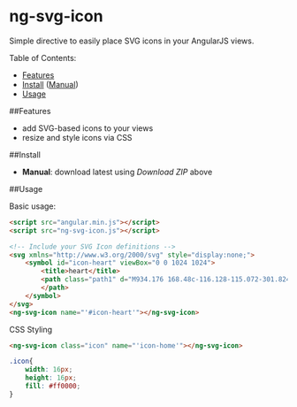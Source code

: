 ng-svg-icon
===================

Simple directive to easily place SVG icons in your AngularJS views.

Table of Contents:
* [Features](#features)
* [Install](#install) ([Manual](#manual))
* [Usage](#usage)

##<a name="features"></a>Features
* add SVG-based icons to your views
* resize and style icons via CSS

##<a name="install"></a>Install
* <a name="manual"></a>**Manual**: download latest using *Download ZIP* above


##<a name="usage"></a>Usage

Basic usage:
```html
<script src="angular.min.js"></script>
<script src="ng-svg-icon.js"></script>

<!-- Include your SVG Icon definitions -->
<svg xmlns="http://www.w3.org/2000/svg" style="display:none;">
	<symbol id="icon-heart" viewBox="0 0 1024 1024">
		<title>heart</title>
		<path class="path1" d="M934.176 168.48c-116.128-115.072-301.824-117.472-422.112-9.216-120.32-108.256-305.952-105.856-422.144 9.216-119.712 118.528-119.712 310.688 0 429.28 34.208 33.888 353.696 350.112 353.696 350.112 37.856 37.504 99.072 37.504 136.896 0 0 0 349.824-346.304 353.696-350.112 119.744-118.592 119.744-310.752-0.032-429.28zM888.576 552.576l-353.696 350.112c-12.576 12.512-33.088 12.512-45.6 0l-353.696-350.112c-94.4-93.44-94.4-245.472 0-338.912 91.008-90.080 237.312-93.248 333.088-7.104l43.392 39.040 43.36-39.040c95.808-86.144 242.112-83.008 333.12 7.104 94.4 93.408 94.4 245.44 0.032 338.912zM296.096 240.032c8.864 0 16 7.168 16 16s-7.168 16-16 16h-0.032c-57.408 0-103.968 46.56-103.968 103.968v0.032c0 8.832-7.168 16-16 16s-16-7.168-16-16v0c0-75.072 60.832-135.904 135.872-135.968 0.064 0 0.064-0.032 0.128-0.032z">
		</path>
	</symbol>
</svg>
<ng-svg-icon name="'#icon-heart'"></ng-svg-icon>
```

CSS Styling
```html
<ng-svg-icon class="icon" name="'icon-home'"></ng-svg-icon>
```

```css
.icon{
	width: 16px;
	height: 16px;
	fill: #ff0000;
}
```
